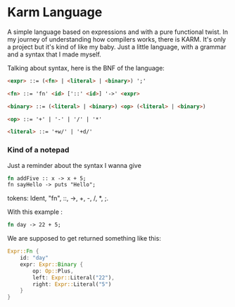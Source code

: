 # Karm Language
A simple language based on expressions and with a pure functional twist.
In my journey of understanding how compilers works, there is KARM. It's only a project but it's kind of like my baby. Just a little language, with a grammar and a syntax that I made myself.

Talking about syntax, here is the BNF of the language:
```html
<expr> ::= (<fn> | <literal> | <binary>) ';'

<fn> ::= 'fn' <id> ['::' <id>] '->' <expr>

<binary> ::= (<literal> | <binary>) <op> (<literal> | <binary>)

<op> ::= '+' | '-' | '/' | '*'

<literal> ::= '+w/' | '+d/'
``` 
### Kind of a notepad
Just a reminder about the syntax I wanna give

```rust
fn addFive :: x -> x + 5;
fn sayHello -> puts "Hello";
```
tokens: Ident, "fn", ::, ->, +, -, /, *, ;.

With this example :
```rust
fn day -> 22 + 5;
```
We are supposed to get returned something like this:

```rust
Expr::Fn {
	id: "day"
	expr: Expr::Binary {
		op: Op::Plus,
		left: Expr::Literal("22"),
		right: Expr::Literal("5")
	}
}
```